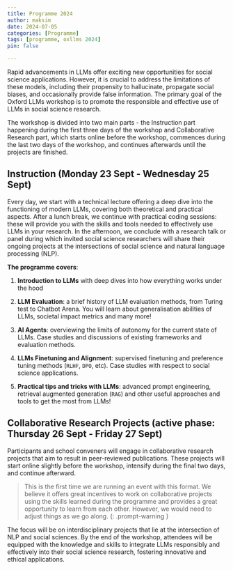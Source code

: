 ```yaml
---
title: Programme 2024
author: maksim
date: 2024-07-05
categories: [Programme]
tags: [programme, oxllms 2024]
pin: false

---
```


Rapid advancements in LLMs offer exciting new opportunities for social science applications. However, it is crucial to address the limitations of these models, including their propensity to hallucinate, propagate social biases, and occasionally provide false information. The primary goal of the Oxford LLMs workshop is to promote the responsible and effective use of LLMs in social science research.

The workshop is divided into two main parts - the Instruction part happening during the first three days of the workshop and Collaborative Research part, which starts online before the workshop, commences during the last two days of the workshop, and continues afterwards until the projects are finished.

## Instruction (Monday 23 Sept - Wednesday 25 Sept)

Every day, we start with a technical lecture offering a deep dive into the functioning of modern LLMs, covering both theoretical and practical aspects. After a lunch break, we continue with practical coding sessions: these will provide you with the skills and tools needed to effectively use LLMs in your research. In the afternoon, we conclude with a research talk or panel during which invited social science researchers will share their ongoing projects at the intersections of social science and natural language processing (NLP).

**The programme covers**:

1. **Introduction to LLMs** with deep dives into how everything works under the hood

2. **LLM Evaluation**: a brief history of LLM evaluation methods, from Turing test to Chatbot Arena. You will learn about generalisation abilities of LLMs, societal impact metrics and many more!

3. **AI Agents**: overviewing the limits of autonomy for the current state of LLMs. Case studies and discussions of existing frameworks and evaluation methods.

4. **LLMs Finetuning and Alignment**: supervised finetuning and preference tuning methods (`RLHF`, `DPO`, etc). Case studies with respect to social science applications.

5. **Practical tips and tricks with LLMs**: advanced prompt engineering, retrieval augmented generation (`RAG`) and other useful approaches and tools to get the most from LLMs!


## Collaborative Research Projects (active phase: Thursday 26 Sept - Friday 27 Sept)
Participants and school conveners will engage in collaborative research projects that aim to result in peer-reviewed publications.
These projects will start online slightly before the workshop, intensify during the final two days, and continue afterward.

> This is the first time we are running an event with this format. We believe it offers great incentives to work on collaborative projects using the skills learned during the programme and provides a great opportunity to learn from each other. However, we would need to adjust things as we go along.
{: .prompt-warning }

The focus will be on interdisciplinary projects that lie at the intersection of NLP and social sciences.
By the end of the workshop, attendees will be equipped with the knowledge and skills to integrate LLMs responsibly and effectively into their social science research, fostering innovative and ethical applications.

